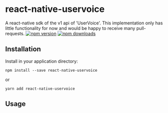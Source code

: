 # react-native-uservoice
A react-native sdk of the v1 api of 'UserVoice'. This implementation only has little functionality for now and would be happy to receive many pull-requests.
[![npm version](https://img.shields.io/npm/v/react-native-uservoice.svg?style=flat-square)](https://www.npmjs.com/package/react-native-uservoice)
[![npm downloads](https://img.shields.io/npm/dm/react-native-uservoice.svg?style=flat-square)](https://www.npmjs.com/package/react-native-uservoice)

## Installation

Install in your application directory:

```
npm install --save react-native-uservoice
```

or

```
yarn add react-native-uservoice
```

## Usage

```js

